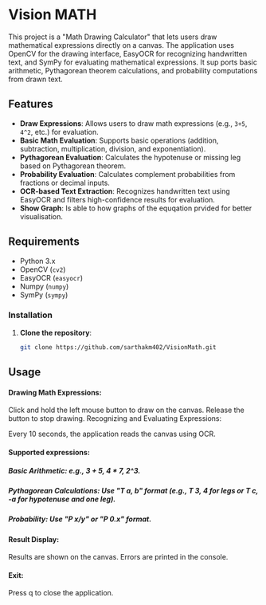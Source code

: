 # Vision MATH
   
This project is a "Math Drawing Calculator" that lets users draw mathematical expressions directly on a canvas. The application uses OpenCV for the drawing interface, EasyOCR for recognizing handwritten text, and SymPy for evaluating mathematical expressions. It sup ports basic arithmetic, Pythagorean theorem calculations, and probability computations from drawn text.
  
## Features

- **Draw Expressions**: Allows users to draw math expressions (e.g., `3+5`, `4^2`, etc.) for evaluation.
- **Basic Math Evaluation**: Supports basic operations (addition, subtraction, multiplication, division, and exponentiation).
- **Pythagorean Evaluation**: Calculates the hypotenuse or missing leg based on Pythagorean theorem.
- **Probability Evaluation**: Calculates complement probabilities from fractions or decimal inputs.
- **OCR-based Text Extraction**: Recognizes handwritten text using EasyOCR and filters high-confidence results for evaluation.
- **Show Graph**: Is able to how graphs of the equqation prvided for better visualisation.

## Requirements 

- Python 3.x
- OpenCV (`cv2`)
- EasyOCR (`easyocr`)
- Numpy (`numpy`)
- SymPy (`sympy`)

### Installation

1. **Clone the repository**:
   ```bash
   git clone https://github.com/sarthakm402/VisionMath.git
   

## Usage
#### Drawing Math Expressions:

Click and hold the left mouse button to draw on the canvas.
Release the button to stop drawing.
Recognizing and Evaluating Expressions:

Every 10 seconds, the application reads the canvas using OCR.
#### Supported expressions:
##### Basic Arithmetic: e.g., 3 + 5, 4 * 7, 2^3.
##### Pythagorean Calculations:  Use "T a, b" format (e.g., T 3, 4 for legs or T c, -a for hypotenuse and one leg).
##### Probability: Use "P x/y" or "P 0.x" format.
#### Result Display:

Results are shown on the canvas.
Errors are printed in the console.
#### Exit:

Press q to close the application.
